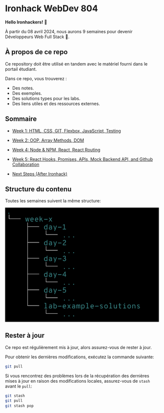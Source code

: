 # Ironhack WebDev 804

**Hello Ironhackers!** 🥳

À partir du 08 avril 2024, nous aurons 9 semaines pour devenir Développeurs Web Full Stack 💪.

## À propos de ce repo

Ce repository doit être utilisé en tandem avec le matériel fourni dans le portail étudiant.

Dans ce repo, vous trouverez :

- Des notes.
- Des exemples.
- Des solutions types pour les labs.
- Des liens utiles et des ressources externes.

## Sommaire

- [Week 1: HTML, CSS, GIT, Flexbox, JavaScript, Testing](./week-1/README.md)
- [Week 2: OOP, Array Methods, DOM](./week-2/README.md)
- [Week 4: Node & NPM, React, React Routing](./week-4/README.md)
- [Week 5: React Hooks, Promises, APIs, Mock Backend API, and Github Collaboration](./week-5/README.md)

- [Next Steps (After Ironhack)](./next-steps.md)

## Structure du contenu

Toutes les semaines suivent la même structure:

![](./assets/dir-tree.png)

## Rester à jour

Ce repo est régulièrement mis à jour, alors assurez-vous de rester à jour.

Pour obtenir les dernières modifications, exécutez la commande suivante:

```sh
git pull
```

Si vous rencontrez des problèmes lors de la récupération des dernières mises à jour en raison des modifications locales, assurez-vous de `stash` avant le `pull`:

```sh
git stash
git pull
git stash pop
```
